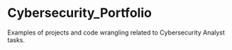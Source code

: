 # Cybersecurity_Portfolio
Examples of projects and code wrangling related to Cybersecurity Analyst tasks.

